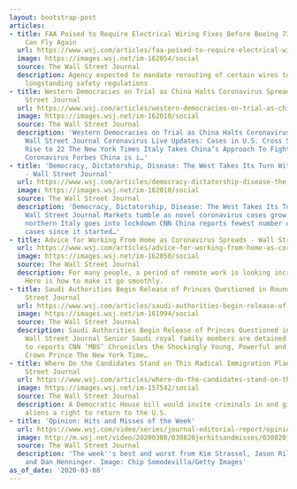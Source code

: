 ```yaml
---
layout: bootstrap-post
articles:
- title: FAA Poised to Require Electrical Wiring Fixes Before Boeing 737 MAX Jets
    Can Fly Again
  url: https://www.wsj.com/articles/faa-poised-to-require-electrical-wiring-fixes-before-boeing-737-max-jets-can-fly-again-11583704341
  image: https://images.wsj.net/im-162054/social
  source: The Wall Street Journal
  description: Agency expected to mandate rerouting of certain wires to comply with
    longstanding safety regulations
- title: Western Democracies on Trial as China Halts Coronavirus Spread - The Wall
    Street Journal
  url: https://www.wsj.com/articles/western-democracies-on-trial-as-china-halts-coronavirus-spread-11583701472
  image: https://images.wsj.net/im-162010/social
  source: The Wall Street Journal
  description: 'Western Democracies on Trial as China Halts Coronavirus Spread The
    Wall Street Journal Coronavirus Live Updates: Cases in U.S. Cross 500, and Deaths
    Rise to 22 The New York Times Italy Takes China’s Approach To Fighting Rampaging
    Coronavirus Forbes China is i…'
- title: 'Democracy, Dictatorship, Disease: The West Takes Its Turn With Coronavirus
    - Wall Street Journal'
  url: https://www.wsj.com/articles/democracy-dictatorship-disease-the-west-takes-its-turn-with-coronavirus-11583701472
  image: https://images.wsj.net/im-162010/social
  source: The Wall Street Journal
  description: 'Democracy, Dictatorship, Disease: The West Takes Its Turn With Coronavirus
    Wall Street Journal Markets tumble as novel coronavirus cases grow in the US and
    northern Italy goes into lockdown CNN China reports fewest number of coronavirus
    cases since it started…'
- title: Advice for Working From Home as Coronavirus Spreads - Wall Street Journal
  url: https://www.wsj.com/articles/advice-for-working-from-home-as-coronavirus-spreads-11583703553
  image: https://images.wsj.net/im-162050/social
  source: The Wall Street Journal
  description: For many people, a period of remote work is looking increasingly inevitable.
    Here is how to make it go smoothly.
- title: Saudi Authorities Begin Release of Princes Questioned in Roundup - The Wall
    Street Journal
  url: https://www.wsj.com/articles/saudi-authorities-begin-release-of-rounded-up-princes-officials-11583681129
  image: https://images.wsj.net/im-161994/social
  source: The Wall Street Journal
  description: Saudi Authorities Begin Release of Princes Questioned in Roundup The
    Wall Street Journal Senior Saudi royal family members are detained, according
    to reports CNN ‘MBS’ Chronicles the Shockingly Young, Powerful and Ruthless Saudi
    Crown Prince The New York Time…
- title: Where Do the Candidates Stand on This Radical Immigration Plan? - The Wall
    Street Journal
  url: https://www.wsj.com/articles/where-do-the-candidates-stand-on-this-radical-immigration-plan-11583698193
  image: https://images.wsj.net/im-157542/social
  source: The Wall Street Journal
  description: A Democratic House bill would invite criminals in and give deported
    aliens a right to return to the U.S.
- title: 'Opinion: Hits and Misses of the Week'
  url: https://www.wsj.com/video/series/journal-editorial-report/opinion-hits-and-misses-of-the-week/F27C9A12-BB43-4DB7-A832-06524520573E
  image: http://m.wsj.net/video/20200308/030820jerhitsandmisses/030820jerhitsandmisses_1280x720.jpg
  source: The Wall Street Journal
  description: 'The week''s best and worst from Kim Strassel, Jason Riley, Mary O''Grady
    and Dan Henninger. Image: Chip Somodevilla/Getty Images'
as_of_date: '2020-03-08'
---
```


